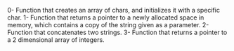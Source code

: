 0- Function that creates an array of chars, and initializes it with a specific char.
1- Function that returns a pointer to a newly allocated space in memory, which contains a copy of the string given as a parameter.
2- Function that concatenates two strings.
3- Function that returns a pointer to a 2 dimensional array of integers.